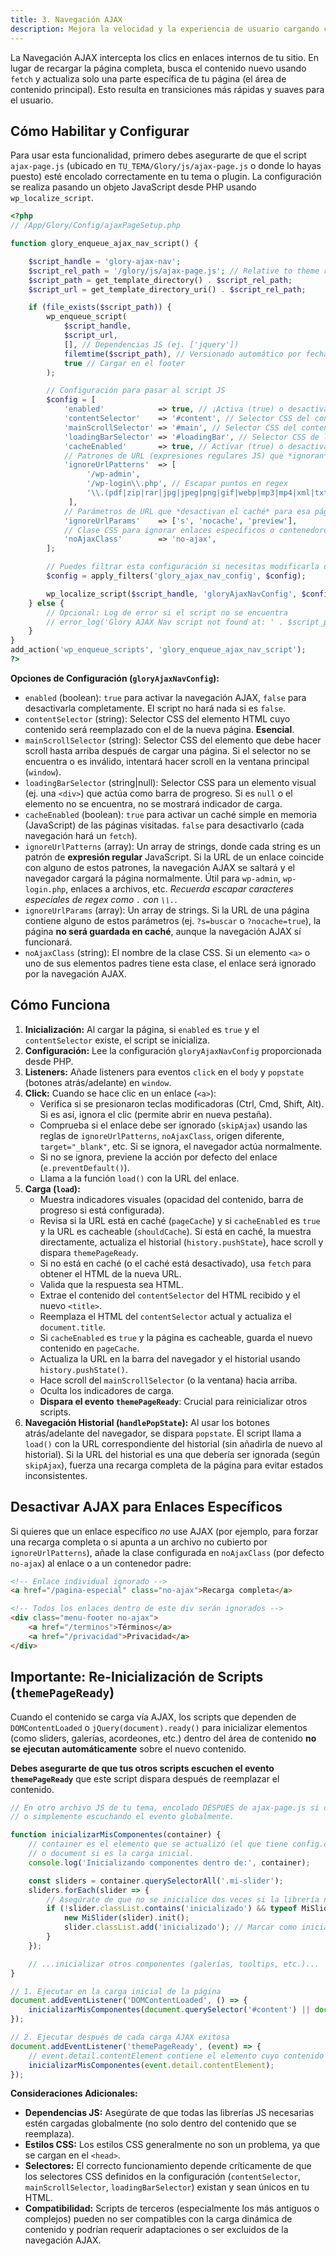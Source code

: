 ```yaml
---
title: 3. Navegación AJAX
description: Mejora la velocidad y la experiencia de usuario cargando contenido de páginas sin recargas completas, con opciones de configuración.
---
```


La Navegación AJAX intercepta los clics en enlaces internos de tu sitio. En lugar de recargar la página completa, busca el contenido nuevo usando `fetch` y actualiza solo una parte específica de tu página (el área de contenido principal). Esto resulta en transiciones más rápidas y suaves para el usuario.

## Cómo Habilitar y Configurar

Para usar esta funcionalidad, primero debes asegurarte de que el script `ajax-page.js` (ubicado en `TU_TEMA/Glory/js/ajax-page.js` o donde lo hayas puesto) esté encolado correctamente en tu tema o plugin. La configuración se realiza pasando un objeto JavaScript desde PHP usando `wp_localize_script`.

```php
<?php
// /App/Glory/Config/ajaxPageSetup.php

function glory_enqueue_ajax_nav_script() {

    $script_handle = 'glory-ajax-nav';
    $script_rel_path = '/glory/js/ajax-page.js'; // Relative to theme root
    $script_path = get_template_directory() . $script_rel_path;
    $script_url = get_template_directory_uri() . $script_rel_path;

    if (file_exists($script_path)) {
        wp_enqueue_script(
            $script_handle,
            $script_url,
            [], // Dependencias JS (ej. ['jquery'])
            filemtime($script_path), // Versionado automático por fecha de modificación
            true // Cargar en el footer
        );

        // Configuración para pasar al script JS
        $config = [
            'enabled'            => true, // ¡Activa (true) o desactiva (false) globalmente!
            'contentSelector'    => '#content', // Selector CSS del contenedor principal a reemplazar
            'mainScrollSelector' => '#main', // Selector CSS del contenedor que hará scroll a 0 (o 'window')
            'loadingBarSelector' => '#loadingBar', // Selector CSS de la barra de progreso (opcional, puede ser null)
            'cacheEnabled'       => true, // Activar (true) o desactivar (false) el caché de páginas
            // Patrones de URL (expresiones regulares JS) que *ignoran* AJAX
            'ignoreUrlPatterns'  => [
                 '/wp-admin',
                 '/wp-login\\.php', // Escapar puntos en regex
                 '\\.(pdf|zip|rar|jpg|jpeg|png|gif|webp|mp3|mp4|xml|txt|docx|xlsx)$' // Archivos
             ],
            // Parámetros de URL que *desactivan el caché* para esa página (no la navegación AJAX)
            'ignoreUrlParams'    => ['s', 'nocache', 'preview'],
            // Clase CSS para ignorar enlaces específicos o contenedores
            'noAjaxClass'        => 'no-ajax',
        ];

        // Puedes filtrar esta configuración si necesitas modificarla desde otro plugin/tema hijo
        $config = apply_filters('glory_ajax_nav_config', $config);

        wp_localize_script($script_handle, 'gloryAjaxNavConfig', $config);
    } else {
        // Opcional: Log de error si el script no se encuentra
        // error_log('Glory AJAX Nav script not found at: ' . $script_path);
    }
}
add_action('wp_enqueue_scripts', 'glory_enqueue_ajax_nav_script');
?>
```

**Opciones de Configuración (`gloryAjaxNavConfig`):**

*   `enabled` (boolean): `true` para activar la navegación AJAX, `false` para desactivarla completamente. El script no hará nada si es `false`.
*   `contentSelector` (string): Selector CSS del elemento HTML cuyo contenido será reemplazado con el de la nueva página. **Esencial**.
*   `mainScrollSelector` (string): Selector CSS del elemento que debe hacer scroll hasta arriba después de cargar una página. Si el selector no se encuentra o es inválido, intentará hacer scroll en la ventana principal (`window`).
*   `loadingBarSelector` (string|null): Selector CSS para un elemento visual (ej. una `<div>`) que actúa como barra de progreso. Si es `null` o el elemento no se encuentra, no se mostrará indicador de carga.
*   `cacheEnabled` (boolean): `true` para activar un caché simple en memoria (JavaScript) de las páginas visitadas. `false` para desactivarlo (cada navegación hará un `fetch`).
*   `ignoreUrlPatterns` (array): Un array de strings, donde cada string es un patrón de **expresión regular** JavaScript. Si la URL de un enlace coincide con alguno de estos patrones, la navegación AJAX se saltará y el navegador cargará la página normalmente. Útil para `wp-admin`, `wp-login.php`, enlaces a archivos, etc. *Recuerda escapar caracteres especiales de regex como `.` con `\\.`*.
*   `ignoreUrlParams` (array): Un array de strings. Si la URL de una página contiene alguno de estos parámetros (ej. `?s=buscar` o `?nocache=true`), la página **no será guardada en caché**, aunque la navegación AJAX sí funcionará.
*   `noAjaxClass` (string): El nombre de la clase CSS. Si un elemento `<a>` o uno de sus elementos padres tiene esta clase, el enlace será ignorado por la navegación AJAX.

## Cómo Funciona

1.  **Inicialización:** Al cargar la página, si `enabled` es `true` y el `contentSelector` existe, el script se inicializa.
2.  **Configuración:** Lee la configuración `gloryAjaxNavConfig` proporcionada desde PHP.
3.  **Listeners:** Añade listeners para eventos `click` en el `body` y `popstate` (botones atrás/adelante) en `window`.
4.  **Click:** Cuando se hace clic en un enlace (`<a>`):
    *   Verifica si se presionaron teclas modificadoras (Ctrl, Cmd, Shift, Alt). Si es así, ignora el clic (permite abrir en nueva pestaña).
    *   Comprueba si el enlace debe ser ignorado (`skipAjax`) usando las reglas de `ignoreUrlPatterns`, `noAjaxClass`, origen diferente, `target="_blank"`, etc. Si se ignora, el navegador actúa normalmente.
    *   Si no se ignora, previene la acción por defecto del enlace (`e.preventDefault()`).
    *   Llama a la función `load()` con la URL del enlace.
5.  **Carga (`load`):**
    *   Muestra indicadores visuales (opacidad del contenido, barra de progreso si está configurada).
    *   Revisa si la URL está en caché (`pageCache`) y si `cacheEnabled` es `true` y la URL es cacheable (`shouldCache`). Si está en caché, la muestra directamente, actualiza el historial (`history.pushState`), hace scroll y dispara `themePageReady`.
    *   Si no está en caché (o el caché está desactivado), usa `fetch` para obtener el HTML de la nueva URL.
    *   Valida que la respuesta sea HTML.
    *   Extrae el contenido del `contentSelector` del HTML recibido y el nuevo `<title>`.
    *   Reemplaza el HTML del `contentSelector` actual y actualiza el `document.title`.
    *   Si `cacheEnabled` es `true` y la página es cacheable, guarda el nuevo contenido en `pageCache`.
    *   Actualiza la URL en la barra del navegador y el historial usando `history.pushState()`.
    *   Hace scroll del `mainScrollSelector` (o la ventana) hacia arriba.
    *   Oculta los indicadores de carga.
    *   **Dispara el evento `themePageReady`**: Crucial para reinicializar otros scripts.
6.  **Navegación Historial (`handlePopState`):** Al usar los botones atrás/adelante del navegador, se dispara `popstate`. El script llama a `load()` con la URL correspondiente del historial (sin añadirla de nuevo al historial). Si la URL del historial es una que debería ser ignorada (según `skipAjax`), fuerza una recarga completa de la página para evitar estados inconsistentes.

## Desactivar AJAX para Enlaces Específicos

Si quieres que un enlace específico *no* use AJAX (por ejemplo, para forzar una recarga completa o si apunta a un archivo no cubierto por `ignoreUrlPatterns`), añade la clase configurada en `noAjaxClass` (por defecto `no-ajax`) al enlace o a un contenedor padre:

```html
<!-- Enlace individual ignorado -->
<a href="/pagina-especial" class="no-ajax">Recarga completa</a>

<!-- Todos los enlaces dentro de este div serán ignorados -->
<div class="menu-footer no-ajax">
    <a href="/terminos">Términos</a>
    <a href="/privacidad">Privacidad</a>
</div>
```

## Importante: Re-Inicialización de Scripts (`themePageReady`)

Cuando el contenido se carga vía AJAX, los scripts que dependen de `DOMContentLoaded` o `jQuery(document).ready()` para inicializar elementos (como sliders, galerías, acordeones, etc.) dentro del área de contenido **no se ejecutan automáticamente** sobre el nuevo contenido.

**Debes asegurarte de que tus otros scripts escuchen el evento `themePageReady`** que este script dispara después de reemplazar el contenido.

```javascript
// En otro archivo JS de tu tema, encolado DESPUÉS de ajax-page.js si depende de él
// o simplemente escuchando el evento globalmente.

function inicializarMisComponentes(container) {
    // container es el elemento que se actualizó (el que tiene config.contentSelector)
    // o document si es la carga inicial.
    console.log('Inicializando componentes dentro de:', container);

    const sliders = container.querySelectorAll('.mi-slider');
    sliders.forEach(slider => {
        // Asegúrate de que no se inicialice dos veces si la librería no lo maneja
        if (!slider.classList.contains('inicializado') && typeof MiSlider !== 'undefined') {
            new MiSlider(slider).init();
            slider.classList.add('inicializado'); // Marcar como inicializado
        }
    });

    // ...inicializar otros componentes (galerías, tooltips, etc.)...
}

// 1. Ejecutar en la carga inicial de la página
document.addEventListener('DOMContentLoaded', () => {
    inicializarMisComponentes(document.querySelector('#content') || document); // Usa el selector de contenido
});

// 2. Ejecutar después de cada carga AJAX exitosa
document.addEventListener('themePageReady', (event) => {
    // event.detail.contentElement contiene el elemento cuyo contenido fue reemplazado
    inicializarMisComponentes(event.detail.contentElement);
});
```

**Consideraciones Adicionales:**

*   **Dependencias JS:** Asegúrate de que todas las librerías JS necesarias estén cargadas globalmente (no solo dentro del contenido que se reemplaza).
*   **Estilos CSS:** Los estilos CSS generalmente no son un problema, ya que se cargan en el `<head>`.
*   **Selectores:** El correcto funcionamiento depende críticamente de que los selectores CSS definidos en la configuración (`contentSelector`, `mainScrollSelector`, `loadingBarSelector`) existan y sean únicos en tu HTML.
*   **Compatibilidad:** Scripts de terceros (especialmente los más antiguos o complejos) pueden no ser compatibles con la carga dinámica de contenido y podrían requerir adaptaciones o ser excluidos de la navegación AJAX.

